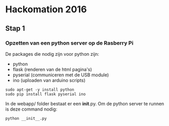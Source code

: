 # Hackomation 2016

## Stap 1

### Opzetten van een python server op de Rasberry Pi

De packages die nodig zijn voor python zijn: 
- python
- flask (renderen van de html pagina's)
- pyserial (communiceren met de USB module)
- ino (uploaden van arduino scripts)

```
sudo apt-get -y install python
sudo pip install flask pyserial ino
```
In de webapp/ folder bestaat er een __init__.py. Om de python server te runnen is deze command nodig:

`python __init__.py `

